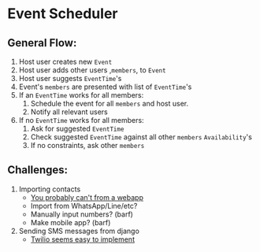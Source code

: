 # Event Scheduler

## General Flow:
1. Host user creates new `Event`
2. Host user adds other users ,`members`, to `Event`
3. Host user suggests `EventTime`'s
4. Event's `members` are presented with list of `EventTime`'s
5. If an `EventTime` works for all members:
   1. Schedule the event for all `members` and host user.
   2. Notify all relevant users
6. If no `EventTime` works for all members:
   1. Ask for suggested `EventTime`
   2. Check suggested `EventTime` against all other `members` `Availability`'s
   3. If no constraints, ask other `members`

## Challenges:
1. Importing contacts
   * [You probably can't from a webapp](https://stackoverflow.com/questions/24076800/can-a-website-html5-javascript-access-a-mobile-devices-android-iphone-conta)
   * Import from WhatsApp/Line/etc?
   * Manually input numbers? (barf)
   * Make mobile app? (barf)
2. Sending SMS messages from django
   * [Twilio seems easy to implement](https://www.youtube.com/watch?v=KYQ3u3xDPRA)